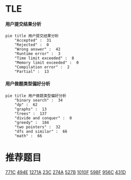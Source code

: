 # TLE

<!-- tabs:start -->



#### **用户提交结果分析**

```mermaid
pie title 用户提交结果分析
    "Accepted" :  31
    "Rejected" :  0
    "Wrong answer" :  42
    "Runtime error" :  3
    "Time limit exceeded" :  8
    "Memory limit exceeded" :  0
    "Compilation error" :  2
    "Partial" :  13
```

#### **用户做题类型偏好分析**

```mermaid
pie title 用户做题类型偏好分析
    "binary search" :  34
    "dp" :  62
    "graphs" :  13
    "trees" :  137
    "divide and conquer" :  0
    "greedy" :  184
    "two pointers" :  32
    "dfs and similar" :  66
    "math" :  66
```



<!-- tabs:end -->
# 推荐题目
[771C](https://codeforces.com/contest/771/problem/C)
[494E](https://codeforces.com/contest/494/problem/E)
[1271A](https://codeforces.com/contest/1271/problem/A)
[23C](https://codeforces.com/contest/23/problem/C)
[274A](https://codeforces.com/contest/274/problem/A)
[527B](https://codeforces.com/contest/527/problem/B)
[1010F](https://codeforces.com/contest/1010/problem/F)
[598F](https://codeforces.com/contest/598/problem/F)
[956C](https://codeforces.com/contest/956/problem/C)
[431D](https://codeforces.com/contest/431/problem/D)
